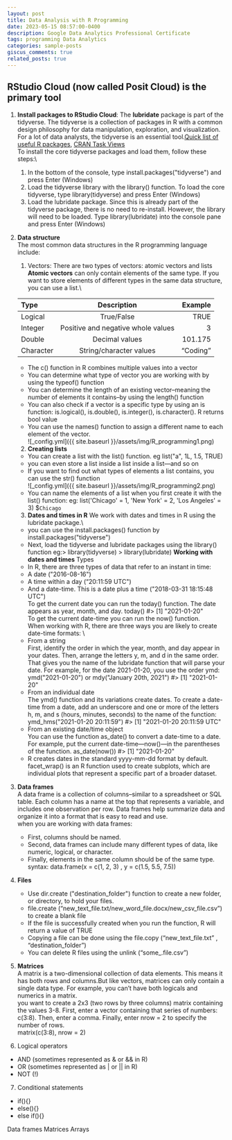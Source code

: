 ```yaml
---
layout: post
title: Data Analysis with R Programming
date: 2023-05-15 08:57:00-0400
description: Google Data Analytics Professional Certificate
tags: programming Data Analytics 
categories: sample-posts
giscus_comments: true
related_posts: true
---
```


## RStudio Cloud (now called Posit Cloud) is the primary tool 
1. **Install packages to RStudio Cloud**: The **lubridate** package is part of the tidyverse. The tidyverse is a collection of packages in R with a common design philosophy for data manipulation, exploration, and visualization. For a lot of data analysts, the tidyverse is an essential tool.[Quick list of useful R packages](https://support.rstudio.com/hc/en-us/articles/201057987-Quick-list-of-useful-R-packages), [CRAN Task Views](https://cran.r-project.org/web/views/)\
To install the core tidyverse packages and load them, follow these steps:\
    1. In the bottom of the console, type install.packages("tidyverse") and press Enter (Windows)
    2. Load the tidyverse library with the library() function. To load the core tidyverse, type library(tidyverse) and press Enter (Windows)
    3. Load the lubridate package. Since this is already part of the tidyverse package, there is no need to re-install. However, the library will need to be loaded. Type library(lubridate) into the console pane and press Enter (Windows)

2. **Data structure**\
The most common data structures in the R programming language include: 
    1. Vectors: There are two types of vectors: atomic vectors and lists
    **Atomic vectors** can only contain elements of the same type. If you want to store elements of different types in the same data structure, you can use a list.\\

    | Type       	| Description                        	| Example   	|
    |:------------	|:------------------------------------:	|-----------:	|
    | Logical    	| True/False                         	| TRUE      	|
    | Integer    	| Positive and negative whole values 	| 3         	|
    | Double     	| Decimal values                     	| 101.175   	|
    | Character  	| String/character values            	| “Coding”  	|

    * The c() function in R combines multiple values into a vector
    * You can determine what type of vector you are working with by using the typeof() function
    * You can determine the length of an existing vector–meaning the number of elements it contains–by using the length() function
    * You can also check if a vector is a specific type by using an is function: is.logical(), is.double(), is.integer(), is.character(). R  returns bool value
    * You can use the names() function to assign a different name to each element of the vector.\
        ![_config.yml]({{ site.baseurl }}/assets/img/R_programming1.png)

    2. **Creating lists**
    * You can create a list with the list() function. eg list("a", 1L, 1.5, TRUE)
    * you can even store a list inside a list inside a list—and so on
    * If you want to find out what types of elements a list contains, you can use the str() function\
        ![_config.yml]({{ site.baseurl }}/assets/img/R_programming2.png)
    * You can name the elements of a list when you first create it with the list() function: eg: list('Chicago' = 1, 'New York' = 2, 'Los Angeles' = 3)     $`Chicago`

    3. **Dates and times in R**
    We work with dates and times in R using the lubridate package.\
    * you can use the install.packages() function by install.packages("tidyverse") 
    * Next, load the tidyverse and lubridate packages using the library() function eg:> library(tidyverse) > library(lubridate)
    **Working with dates and times**
    Types
    * In R, there are three types of data that refer to an instant in time:
    * A date ("2016-08-16")
    * A time within a day (“20:11:59 UTC")
    * And a date-time. This is a date plus a time ("2018-03-31 18:15:48 UTC")\
    To get the current date you can run the today() function. The date appears as year, month, and day. 
    today() #> [1] "2021-01-20"\
    To get the current date-time you can run the now() function.\
    When working with R, there are three ways you are likely to create date-time formats: \
    * From a string\
        First, identify the order in which the year, month, and day appear in your dates. Then, arrange the letters y, m, and d in the same order. That gives you the name of the lubridate function that will parse your date. For example, for the date 2021-01-20, you use the order ymd:\
        ymd("2021-01-20") or mdy("January 20th, 2021") #> [1] "2021-01-20"
    * From an individual date\
        The ymd() function and its variations create dates. To create a date-time from a date, add an underscore and one or more of the letters h, m, and s (hours, minutes, seconds) to the name of the function:
        ymd_hms("2021-01-20 20:11:59") #> [1] "2021-01-20 20:11:59 UTC"
    * From an existing date/time object\
        You can use the function as_date() to convert a date-time to a date. For example, put the current date-time—now()—in the parentheses of the function. 
        as_date(now()) #> [1] "2021-01-20"
    * R creates dates in the standard yyyy-mm-dd format by default.\
    facet_wrap() is an R function used to create subplots, which are individual plots that represent a specific part of a broader dataset.

3. **Data frames**\
    A data frame is a collection of columns–similar to a spreadsheet or SQL table. Each column has a name at the top that represents a variable, and includes one observation per row. Data frames help summarize data and organize it into a format that is easy to read and use.\
    when you are working with data frames: 
    * First, columns should be named. 
    * Second, data frames can include many different types of data, like numeric, logical, or character.
    * Finally, elements in the same column should be of the same type.
syntax: data.frame(x = c(1, 2, 3) , y = c(1.5, 5.5, 7.5))
4. **Files**
    * Use dir.create ("destination_folder") function to create a new folder, or directory, to hold your files. 
    * file.create (“new_text_file.txt/new_word_file.docx/new_csv_file.csv”) to create a blank file
    * If the file is successfully created when you run the function, R will return a value of TRUE 
    * Copying a file can be done using the file.copy (“new_text_file.txt” , “destination_folder”)
    * You can delete R files using the unlink (“some_.file.csv”)
5. **Matrices**\
A matrix is a two-dimensional collection of data elements. This means it has both rows and columns.But like vectors, matrices can only contain a single data type. For example, you can’t have both logicals and numerics in a matrix.\
you want to create a 2x3 (two rows by three columns) matrix containing the values 3-8. First, enter a vector containing that series of numbers: c(3:8). Then, enter a comma. Finally, enter nrow = 2 to specify the number of rows.\
matrix(c(3:8), nrow = 2)
6. Logical operators
* AND (sometimes represented as & or && in R)
* OR (sometimes represented as | or || in R)
* NOT (!)
7. Conditional statements 
* if(){}
* else(){}
* else if(){}

Data frames
Matrices
Arrays




```python

```
